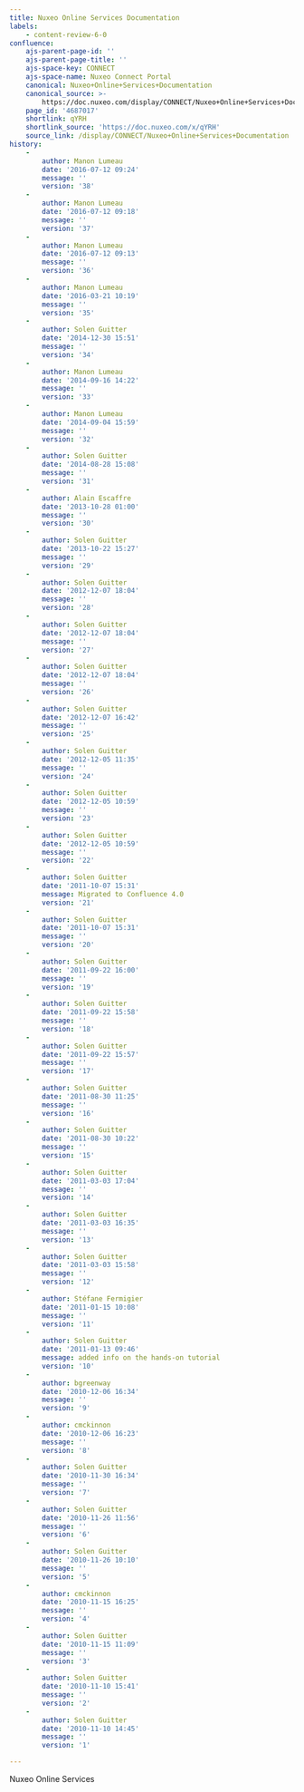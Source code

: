 ```yaml
---
title: Nuxeo Online Services Documentation
labels:
    - content-review-6-0
confluence:
    ajs-parent-page-id: ''
    ajs-parent-page-title: ''
    ajs-space-key: CONNECT
    ajs-space-name: Nuxeo Connect Portal
    canonical: Nuxeo+Online+Services+Documentation
    canonical_source: >-
        https://doc.nuxeo.com/display/CONNECT/Nuxeo+Online+Services+Documentation
    page_id: '4687017'
    shortlink: qYRH
    shortlink_source: 'https://doc.nuxeo.com/x/qYRH'
    source_link: /display/CONNECT/Nuxeo+Online+Services+Documentation
history:
    - 
        author: Manon Lumeau
        date: '2016-07-12 09:24'
        message: ''
        version: '38'
    - 
        author: Manon Lumeau
        date: '2016-07-12 09:18'
        message: ''
        version: '37'
    - 
        author: Manon Lumeau
        date: '2016-07-12 09:13'
        message: ''
        version: '36'
    - 
        author: Manon Lumeau
        date: '2016-03-21 10:19'
        message: ''
        version: '35'
    - 
        author: Solen Guitter
        date: '2014-12-30 15:51'
        message: ''
        version: '34'
    - 
        author: Manon Lumeau
        date: '2014-09-16 14:22'
        message: ''
        version: '33'
    - 
        author: Manon Lumeau
        date: '2014-09-04 15:59'
        message: ''
        version: '32'
    - 
        author: Solen Guitter
        date: '2014-08-28 15:08'
        message: ''
        version: '31'
    - 
        author: Alain Escaffre
        date: '2013-10-28 01:00'
        message: ''
        version: '30'
    - 
        author: Solen Guitter
        date: '2013-10-22 15:27'
        message: ''
        version: '29'
    - 
        author: Solen Guitter
        date: '2012-12-07 18:04'
        message: ''
        version: '28'
    - 
        author: Solen Guitter
        date: '2012-12-07 18:04'
        message: ''
        version: '27'
    - 
        author: Solen Guitter
        date: '2012-12-07 18:04'
        message: ''
        version: '26'
    - 
        author: Solen Guitter
        date: '2012-12-07 16:42'
        message: ''
        version: '25'
    - 
        author: Solen Guitter
        date: '2012-12-05 11:35'
        message: ''
        version: '24'
    - 
        author: Solen Guitter
        date: '2012-12-05 10:59'
        message: ''
        version: '23'
    - 
        author: Solen Guitter
        date: '2012-12-05 10:59'
        message: ''
        version: '22'
    - 
        author: Solen Guitter
        date: '2011-10-07 15:31'
        message: Migrated to Confluence 4.0
        version: '21'
    - 
        author: Solen Guitter
        date: '2011-10-07 15:31'
        message: ''
        version: '20'
    - 
        author: Solen Guitter
        date: '2011-09-22 16:00'
        message: ''
        version: '19'
    - 
        author: Solen Guitter
        date: '2011-09-22 15:58'
        message: ''
        version: '18'
    - 
        author: Solen Guitter
        date: '2011-09-22 15:57'
        message: ''
        version: '17'
    - 
        author: Solen Guitter
        date: '2011-08-30 11:25'
        message: ''
        version: '16'
    - 
        author: Solen Guitter
        date: '2011-08-30 10:22'
        message: ''
        version: '15'
    - 
        author: Solen Guitter
        date: '2011-03-03 17:04'
        message: ''
        version: '14'
    - 
        author: Solen Guitter
        date: '2011-03-03 16:35'
        message: ''
        version: '13'
    - 
        author: Solen Guitter
        date: '2011-03-03 15:58'
        message: ''
        version: '12'
    - 
        author: Stéfane Fermigier
        date: '2011-01-15 10:08'
        message: ''
        version: '11'
    - 
        author: Solen Guitter
        date: '2011-01-13 09:46'
        message: added info on the hands-on tutorial
        version: '10'
    - 
        author: bgreenway
        date: '2010-12-06 16:34'
        message: ''
        version: '9'
    - 
        author: cmckinnon
        date: '2010-12-06 16:23'
        message: ''
        version: '8'
    - 
        author: Solen Guitter
        date: '2010-11-30 16:34'
        message: ''
        version: '7'
    - 
        author: Solen Guitter
        date: '2010-11-26 11:56'
        message: ''
        version: '6'
    - 
        author: Solen Guitter
        date: '2010-11-26 10:10'
        message: ''
        version: '5'
    - 
        author: cmckinnon
        date: '2010-11-15 16:25'
        message: ''
        version: '4'
    - 
        author: Solen Guitter
        date: '2010-11-15 11:09'
        message: ''
        version: '3'
    - 
        author: Solen Guitter
        date: '2010-11-10 15:41'
        message: ''
        version: '2'
    - 
        author: Solen Guitter
        date: '2010-11-10 14:45'
        message: ''
        version: '1'

---
```

Nuxeo Online Services